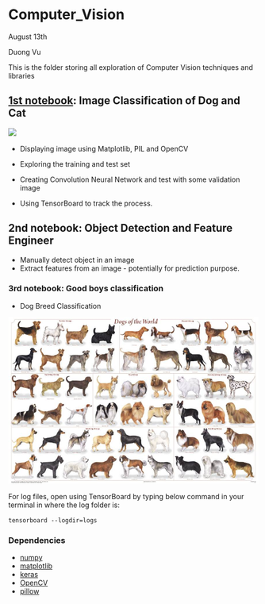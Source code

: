 # Computer_Vision
August 13th

Duong Vu



This is the folder storing all exploration of Computer Vision techniques and libraries



## [1st notebook](Exploration_of_CV): Image Classification of Dog and Cat

![](assets/thumbnail.gif)

- Displaying image using Matplotlib, PIL and OpenCV

- Exploring the training and test set

- Creating Convolution Neural Network and test with some validation image

-  Using TensorBoard to track the process.

  

## 2nd notebook: Object Detection and Feature Engineer



- Manually detect object in an image
- Extract features from an image - potentially for prediction purpose.



### 3rd notebook: Good boys classification

- Dog Breed Classification

![](assets/note3.jpg)



For log files, open using TensorBoard by typing below command in your terminal in where the log folder is:

```
tensorboard --logdir=logs
```

### Dependencies

- [numpy](http://www.numpy.org/)
- [matplotlib](https://matplotlib.org/index.html)
- [keras](https://keras.io/)
- [OpenCV](https://opencv.org/)
- [pillow](https://pillow.readthedocs.io/en/latest/)

